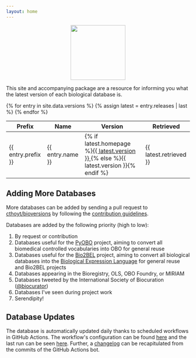 ```yaml
---
layout: home
---
```

<p align="center">
  <img src="https://raw.githubusercontent.com/cthoyt/bioversions/main/docs/source/logo.png" height="150">
</p>

This site and accompanying package are a resource for informing you what the latest version of each biological database
is.

<table>
<thead>
<tr>
    <th>Prefix</th>
    <th>Name</th>
    <th>Version</th>
    <th>Retrieved</th>
</tr>
</thead>
<tbody>
{% for entry in site.data.versions %}
    {% assign latest = entry.releases | last %}
    <tr>
        <td>{{ entry.prefix }}</td>
        <td>{{ entry.name }}</td>
        <td>
            {% if latest.homepage %}<a href="{{ latest.homepage }}">{{ latest.version }} </a>{% else %}{{ latest.version }}{% endif %}
        </td>
        <td>{{ latest.retrieved }}</td>
    </tr>
{% endfor %}
</tbody>
</table>

## Adding More Databases

More databases can be added by sending a pull request to [cthoyt/bioversions](https://github.com/cthoyt/bioversions)
by following the [contribution guidelines](https://github.com/cthoyt/bioversions#-contributing).

Databases are added by the following priority (high to low):

1. By request or contribution
2. Databases useful for the [PyOBO](https://github.com/pyobo/pyobo) project, aiming to convert all biomedical controlled
   vocabularies into OBO for general reuse
3. Databases useful for the [Bio2BEL](https://github.com/bio2bel/bio2bel) project, aiming to convert all biological
   databases into the [Biological Expression Language](https://biological-expression-language.github.io/) for general
   reuse and Bio2BEL projects
4. Databases appearing in the Bioregistry, OLS, OBO Foundry, or MIRIAM
5. Databases tweeted by the International Society of Biocuration ([@biocurator](https://twitter.com/biocurator))
6. Databases I've seen during project work
7. Serendipity!

## Database Updates

The database is automatically updated daily thanks to scheduled workflows in GitHub Actions. The workflow's
configuration can be found [here](https://github.com/cthoyt/bioversions/blob/main/.github/workflows/update.yml)
and the last run can be
seen [here](https://github.com/cthoyt/bioversions/actions?query=workflow%3A%22Update+Database%22). Further,
a [changelog](https://github.com/cthoyt/bioversions/commits?author=actions-user) can be recapitulated from the commits
of the GitHub Actions bot.
